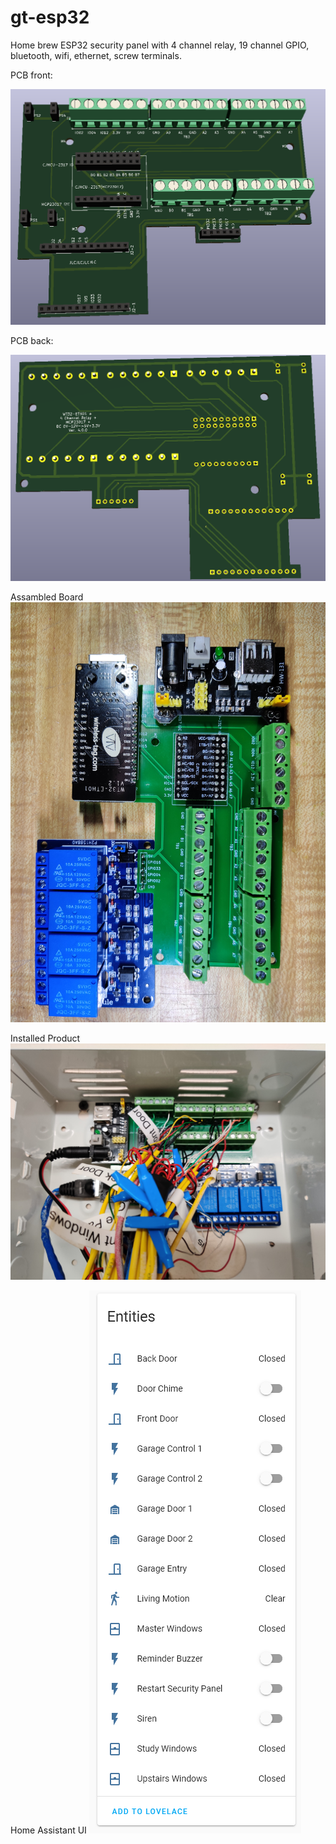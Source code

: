 # gt-esp32
Home brew ESP32 security panel with 4 channel relay, 19 channel GPIO, bluetooth, wifi, ethernet, screw terminals.

PCB front:

![PCB front](files/Front_2021-05-31_130607.png?raw=true "Front")

PCB back:

![PCB back](files/Back_2021-05-31_130720.png?raw=true "Back")

Assambled Board
![Assambled Board](files/Board_20210531131300.jpg?raw=true "Back")

Installed Product
![Installed Product](files/Installed_20210531131232.jpg?raw=true "Back")

Home Assistant UI
![Home Assistant UI](files/home_assistant_2021-05-31_131757.png?raw=true "Back")

